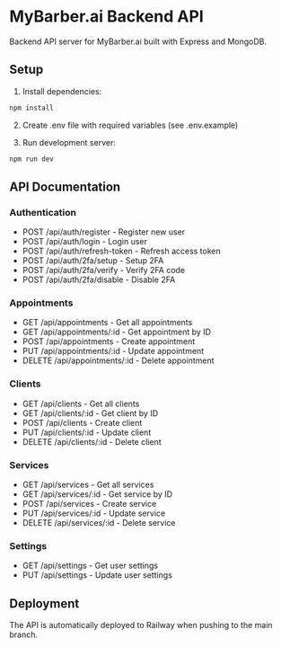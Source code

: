 # MyBarber.ai Backend API

Backend API server for MyBarber.ai built with Express and MongoDB.

## Setup

1. Install dependencies:
```bash
npm install
```

2. Create .env file with required variables (see .env.example)

3. Run development server:
```bash
npm run dev
```

## API Documentation

### Authentication
- POST /api/auth/register - Register new user
- POST /api/auth/login - Login user
- POST /api/auth/refresh-token - Refresh access token
- POST /api/auth/2fa/setup - Setup 2FA
- POST /api/auth/2fa/verify - Verify 2FA code
- POST /api/auth/2fa/disable - Disable 2FA

### Appointments
- GET /api/appointments - Get all appointments
- GET /api/appointments/:id - Get appointment by ID
- POST /api/appointments - Create appointment
- PUT /api/appointments/:id - Update appointment
- DELETE /api/appointments/:id - Delete appointment

### Clients
- GET /api/clients - Get all clients
- GET /api/clients/:id - Get client by ID
- POST /api/clients - Create client
- PUT /api/clients/:id - Update client
- DELETE /api/clients/:id - Delete client

### Services
- GET /api/services - Get all services
- GET /api/services/:id - Get service by ID
- POST /api/services - Create service
- PUT /api/services/:id - Update service
- DELETE /api/services/:id - Delete service

### Settings
- GET /api/settings - Get user settings
- PUT /api/settings - Update user settings

## Deployment

The API is automatically deployed to Railway when pushing to the main branch.